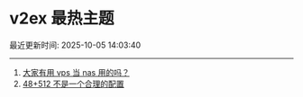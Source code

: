 # v2ex 最热主题

最近更新时间: 2025-10-05 14:03:40

--- 
1. [大家有用 vps 当 nas 用的吗？](https://www.v2ex.com/t/1163377) 
2. [48+512 不是一个合理的配置](https://www.v2ex.com/t/1163378) 
